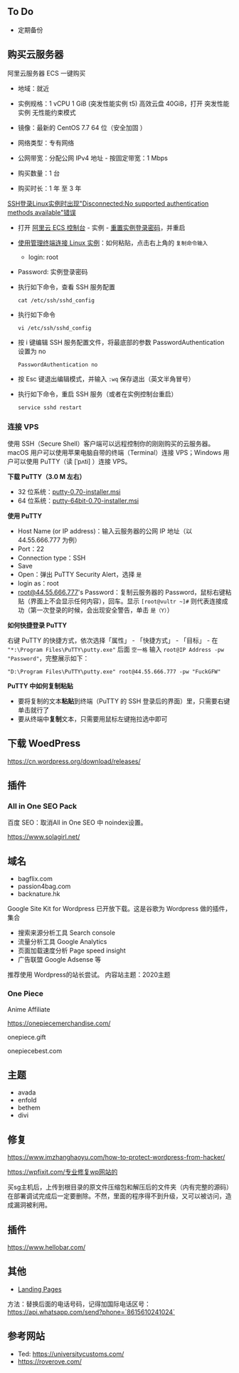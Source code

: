 

## To Do

- 定期备份





## 购买云服务器

阿里云服务器 ECS 一键购买 

- 地域：就近

- 实例规格：1 vCPU 1 GiB (突发性能实例 t5)  高效云盘 40GiB，打开 突发性能实例 无性能约束模式

- 镜像：最新的 CentOS 7.7 64 位（安全加固 ）

- 网络类型：专有网络

- 公网带宽：分配公网 IPv4 地址 - 按固定带宽：1 Mbps

- 购买数量：1 台

- 购买时长：1 年 至 3 年



[SSH登录Linux实例时出现"Disconnected:No supported authentication methods available"错误](https://help.aliyun.com/knowledge_detail/41489.html)

- 打开 [阿里云 ECS 控制台](https://ecs.console.aliyun.com/) -  实例 - [重置实例登录密码](https://help.aliyun.com/document_detail/25439.html)，并重启

- [使用管理终端连接 Linux 实例](https://help.aliyun.com/document_detail/25433.html)：如何粘贴，点击右上角的 `复制命令输入`
	
	- login: root
- Password: 实例登录密码
	
- 执行如下命令，查看 SSH 服务配置

	```
	cat /etc/ssh/sshd_config
	```
	
- 执行如下命令

	```
	vi /etc/ssh/sshd_config 
	```

- 按 i 键编辑 SSH 服务配置文件，将最底部的参数 PasswordAuthentication 设置为 no

	```
	PasswordAuthentication no
	```

- 按 Esc 键退出编辑模式，并输入 `:wq` 保存退出（英文半角冒号）

-  执行如下命令，重启 SSH 服务（或者在实例控制台重启）

	```
	service sshd restart
	```

	



### 连接 VPS

使用 SSH（Secure Shell）客户端可以远程控制你的刚刚购买的云服务器。macOS 用户可以使用苹果电脑自带的终端（Terminal）连接 VPS；Windows 用户可以使用 PuTTY（读 [ˈpʌti] ）连接 VPS。

**下载 PuTTY（3.0 M 左右）**

- 32 位系统：[putty-0.70-installer.msi](https://the.earth.li/~sgtatham/putty/latest/w32/putty-0.73-installer.msi)
- 64 位系统：[putty-64bit-0.70-installer.msi](https://the.earth.li/~sgtatham/putty/latest/w64/putty-64bit-0.73-installer.msi)



**使用 PuTTY**

- Host Name (or IP address)：输入云服务器的公网 IP 地址（以 44.55.666.777 为例）
- Port：22
- Connection type：SSH
- Save
- Open：弹出 PuTTY Security Alert，选择 `是`
- login as：root
- root@44.55.666.777's Password：复制云服务器的 Password，鼠标右键粘贴（界面上不会显示任何内容），回车。显示 `[root@vultr ~]#` 则代表连接成功（第一次登录的时候，会出现安全警告，单击 `是（Y）`）



**如何快捷登录 PuTTY**

右键 PuTTY 的快捷方式，依次选择「属性」 - 「快捷方式」 - 「目标」 - 在 `"*:\Program Files\PuTTY\putty.exe"` 后面 `空一格` 输入 `root@IP Address -pw "Password"`，完整展示如下：

```
"D:\Program Files\PuTTY\putty.exe" root@44.55.666.777 -pw "FuckGFW"
```





**PuTTY 中如何复制粘贴**

- 要将复制的文本**粘贴**到终端（PuTTY 的 SSH 登录后的界面）里，只需要右键单击就行了
- 要从终端中**复制**文本，只需要用鼠标左键拖拉选中即可





## 下载 WoedPress

 https://cn.wordpress.org/download/releases/ 





## 插件



### All in One SEO Pack

百度 SEO：取消All in One SEO 中 noindex设置。








https://www.solagirl.net/


## 域名

- bagflix.com
- passion4bag.com
- backnature.hk


Google Site Kit for Wordpress 已开放下载。这是谷歌为 Wordpress 做的插件，集合 

- 搜索来源分析工具 Search console 
- 流量分析工具 Google Analytics
- 页面加载速度分析 Page speed insight
- 广告联盟 Google Adsense 等

推荐使用 Wordpress的站长尝试。
内容站主题：2020主题



### One Piece

Anime Affiliate



https://onepiecemerchandise.com/

onepiece.gift

onepiecebest.com





## 主题


- avada
- enfold
- bethem
- divi


## 修复

https://www.imzhanghaoyu.com/how-to-protect-wordpress-from-hacker/


https://wpfixit.com/专业修复wp网站的



买sg主机后，上传到根目录的原文件压缩包和解压后的文件夹（内有完整的源码）在部署调试完成后一定要删除。不然，里面的程序得不到升级，又可以被访问，造成漏洞被利用。



## 插件

https://www.hellobar.com/



## 其他


- [Landing Pages](https://www.brizy.cloud/)

方法：替换后面的电话号码，记得加国际电话区号：
https://api.whatsapp.com/send?phone=`8615610241024`


## 参考网站

- Ted: https://universitycustoms.com/
- https://roverove.com/
